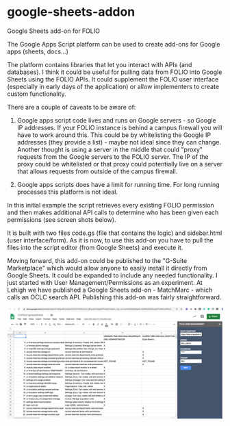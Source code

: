 # google-sheets-addon
Google Sheets add-on for FOLIO

The Google Apps Script platform can be used to create add-ons for Google apps (sheets, docs...)

The platform contains libraries that let you interact with APIs (and databases).  I think it could be useful for pulling data from FOLIO into Google Sheets using the FOLIO APIs.  It could supplement the FOLIO user interface (especially in early days of the application) or allow implementers to create custom functionality.

There are a couple of caveats to be aware of:

1. Google apps script code lives and runs on Google servers - so Google IP addresses.  If your FOLIO instance is behind a campus firewall you will have to work around this.  This could be by whitelisting the Google IP addresses (they provide a list) - maybe not ideal since they can change.  Another thought is using a server in the middle that could "proxy" requests from the Google servers to the FOLIO server.  The IP of the proxy could be whitelisted or that proxy could potentially live on a server that allows requests from outside of the campus firewall.

2. Google apps scripts does have a limit for running time.  For long running processes this platform is not ideal.


In this initial example the script retrieves every existing FOLIO permission and then makes additional API calls to determine who has been given each permissions (see screen shots below).  

It is built with two files code.gs (file that contains the logic) and sidebar.html (user interface/form).  As it is now, to use this add-on you have to pull the files into the script editor (from Google Sheets) and execute it.  

Moving forward, this add-on could be published to the "G-Suite Marketplace" which would allow anyone to easily install it directly from Google Sheets.  It could be expanded to include any needed functionality.  I just started with User Management/Permissions as an experiment.  At Lehigh we have published a Google Sheets add-on - MatchMarc - which calls an OCLC search API.  Publishing this add-on was fairly straightforward.


![Screenshot of permissions add-on example](https://github.com/folio-labs/google-sheets-addon/blob/master/assets/screenShotPermissions.png "Addon Example")


